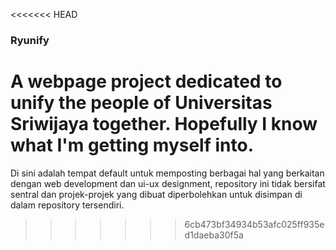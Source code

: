 <<<<<<< HEAD
### Ryunify

A webpage project dedicated to unify the people of Universitas Sriwijaya together. Hopefully I know what I'm getting myself into.
=======
Di sini adalah tempat default untuk memposting berbagai hal yang berkaitan dengan web development dan ui-ux designment, repository ini tidak bersifat sentral dan projek-projek yang dibuat diperbolehkan untuk disimpan di dalam repository tersendiri.
>>>>>>> 6cb473bf34934b53afc025ff935ed1daeba30f5a
